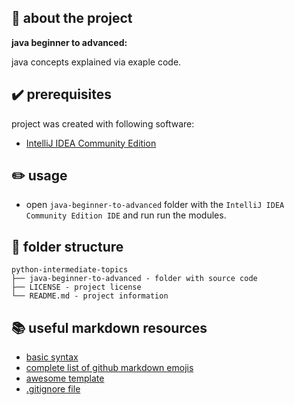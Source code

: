 ## :newspaper: about the project ##

**java beginner to advanced:**

java concepts explained via exaple code.

## :heavy_check_mark: prerequisites ##

project was created with following software:

* [IntelliJ IDEA Community Edition](https://www.jetbrains.com/de-de/products/compare/?product=idea&product=idea-ce)

## :pencil2: usage

* open <code>java-beginner-to-advanced</code> folder with the <code>IntelliJ IDEA Community Edition IDE</code> and run run the modules.

## :file_folder: folder structure ##

    python-intermediate-topics
    ├── java-beginner-to-advanced - folder with source code
    ├── LICENSE - project license
    └── README.md - project information

## :books: useful markdown resources ##

* [basic syntax](https://www.markdownguide.org/basic-syntax/)
* [complete list of github markdown emojis](https://dev.to/nikolab/complete-list-of-github-markdown-emoji-markup-5aia)
* [awesome template](https://github.com/ma-shamshiri/Human-Activity-Recognition/blob/main/README.md)
* [.gitignore file](https://git-scm.com/docs/gitignore)